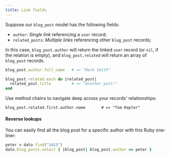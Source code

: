 ```yaml
---
title: Link fields
---
```


Suppose our `blog_post` model has the following fields:

* `author`: *Single link* referencing a `user` record;
* `related_posts`: *Multiple links* referencing other `blog_post` records;

In this case, `blog_post.author` will return the linked `user` record (or `nil`, if the relation is empty), and `blog_post.related` will return an array of `blog_post` records. 

```ruby
blog_post.author.full_name   # => "Mark Smith"

blog_post.related.each do |related_post|
  related_post.title         # => "Another post!"
end
```

Use method chains to navigate deep across your records' relationships:

```
blog_post.related.first.author.name       # => "Tom Kepler"
```

#### Reverse lookups

You can easily find all the blog post for a specific author with this Ruby one-liner:

```ruby
peter = dato.find("1413")
dato.blog_posts.select { |blog_post| blog_post.author == peter }
```
